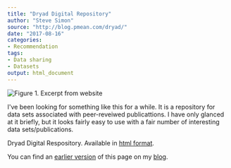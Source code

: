 ```yaml
---
title: "Dryad Digital Repository"
author: "Steve Simon"
source: "http://blog.pmean.com/dryad/"
date: "2017-08-16"
categories:
- Recommendation
tags:
- Data sharing
- Datasets
output: html_document
---
```


![Figure 1. Excerpt from website](http://www.pmean.com/new-images/17/dryad01.png)

<div class="notes">

I've been looking for something like this for a while. It is a repository for data sets associated with peer-reveiwed publicattions. I have only glanced at it briefly, but it looks fairly easy to use with a fair number of interesting data sets/publications.

Dryad Digital Respository. Available in [html format][dry1].

You can find an [earlier version][sim1] of this page on my [blog][sim2].

[sim1]: http://blog.pmean.com/dryad/
[sim2]: http://blog.pmean.com

[dry1]: http://datadryad.org/

</div>
